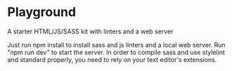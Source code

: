 # Playground

A starter HTML/JS/SASS kit with linters and a web server

Just run npm install to install sass and js linters and a local web server.
Run "npm run dev" to start the server.
In order to compile sass and use stylelint and standard properly, you need to rely on your text editor's extensions.
